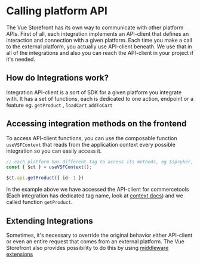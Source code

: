 # Calling platform API

The Vue Storefront has its own way to communicate with other platform APIs. First of all, each integration implements an API-client that defines an interaction and connection with a given platform. Each time you make a call to the external platform, you actually use API-client beneath. We use that in all of the integrations and also you can reach the API-client in your project if it's needed.

## How do Integrations work?

Integration API-client is a sort of SDK for a given platform you integrate with. It has a set of functions, each is dedicated to one action, endpoint or a feature eg. `getProduct` , `loadCart` `addToCart`

## Accessing integration methods on the frontend

To access API-client functions, you can use the composable function `useVSFContext` that reads from the application context every possible integration so you can easily access it.

```ts
// each platform has different tag to access its methods, eg $spryker, $storyblok etc.
const { $ct } = useVSFContext();

$ct.api.getProduct({ id: 1 })
```

In the example above we have accessed the API-client for commercetools (Each integration has dedicated tag name, look at [context docs](/advanced/context)) and we called function `getProduct`.



## Extending Integrations

Sometimes, it's necessary to override the original behavior either API-client or even an entire request that comes from an external platform. The Vue Storefront also provides possibility to do this by using [middleware extensions](/advanced/server-middleware)
